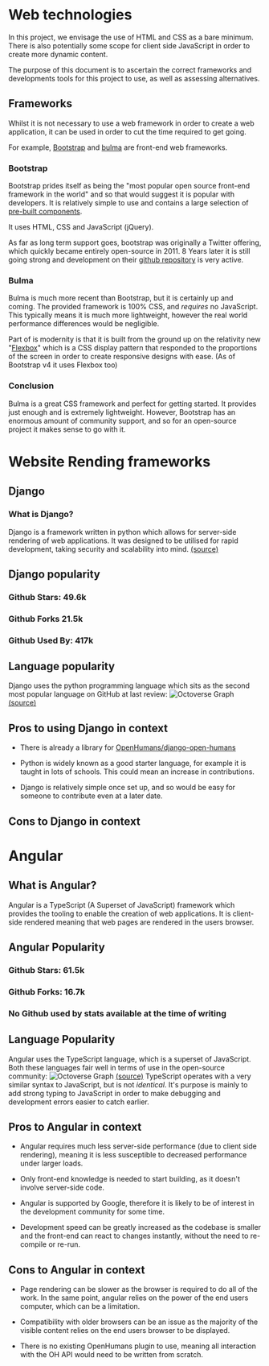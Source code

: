 
# Web technologies

In this project, we envisage the use of HTML and CSS as a bare minimum. There is also potentially some scope for client side JavaScript in order to create more dynamic content.

The purpose of this document is to ascertain the correct frameworks and developments tools for this project to use, as well as assessing alternatives.

## Frameworks

Whilst it is not necessary to use a web framework in order to create a web application, it can be used in order to cut the time required to get going.

For example, [Bootstrap](https://getbootstrap.com) and [bulma](https://bulma.io) are front-end web frameworks.

### Bootstrap

Bootstrap prides itself as being the "most popular open source front-end framework in the world" and so that would suggest it is popular with developers. It is relatively simple to use and contains a large selection of [pre-built components](https://getbootstrap.com/docs/4.5/components/alerts/).

It uses HTML, CSS and JavaScript (jQuery).

As far as long term support goes, bootstrap was originally a Twitter offering, which quickly became entirely open-source in 2011. 8 Years later it is still going strong and development on their [github repository](https://github.com/twbs/bootstrap) is very active.

### Bulma

Bulma is much more recent than Bootstrap, but it is certainly up and coming. The provided framework is 100% CSS, and *requires* no JavaScript. This typically means it is much more lightweight, however the real world performance differences would be negligible.

Part of is modernity is that it is built from the ground up on the relativity new "[Flexbox](https://developer.mozilla.org/en-US/docs/Web/CSS/CSS_Flexible_Box_Layout/Basic_Concepts_of_Flexbox)" which is a CSS display pattern that responded to the proportions of the screen in order to create responsive designs with ease. (As of Bootstrap v4 it uses Flexbox too)

### Conclusion

Bulma is a great CSS framework and perfect for getting started. It provides just enough and is extremely lightweight. However, Bootstrap has an enormous amount of community support, and so for an open-source project it makes sense to go with it.

# Website Rending frameworks

## Django

### What is Django?

Django is a framework written in python which allows for server-side rendering of web applications. It was designed to be utilised for rapid development, taking security and scalability into mind. [(source)](https://www.djangoproject.com)

## Django popularity

### Github Stars: 49.6k

### Github Forks 21.5k

### Github Used By: 417k

## Language popularity

Django uses the python programming language which sits as the second most popular language on GitHub at last review:
![Octoverse Graph](https://user-images.githubusercontent.com/3026030/83363562-47994080-a392-11ea-9da2-351097f7113e.png)
[(source)](https://octoverse.github.com)


## Pros to using Django in context

* There is already a library for [OpenHumans/django-open-humans](https://github.com/OpenHumans/django-open-humans)

* Python is widely known as a good starter language, for example it is taught in lots of schools. This could mean an increase in contributions.

* Django is relatively simple once set up, and so would be easy for someone to contribute even at a later date.

## Cons to Django in context

# Angular

## What is Angular?

Angular is a TypeScript (A Superset of JavaScript) framework which provides the tooling to enable the creation of web applications. It is client-side rendered meaning that web pages are rendered in the users browser.

## Angular Popularity

### Github Stars: 61.5k

### Github Forks: 16.7k

### No Github used by stats available at the time of writing

## Language Popularity
Angular uses the TypeScript language, which is a superset of JavaScript. Both these languages fair well in terms of use in the open-source community:
![Octoverse Graph](https://user-images.githubusercontent.com/3026030/83363562-47994080-a392-11ea-9da2-351097f7113e.png)
[(source)](https://octoverse.github.com)
TypeScript operates with a very similar syntax to JavaScript, but is not *identical*. It's purpose is mainly to add strong typing to JavaScript in order to make debugging and development errors easier to catch earlier.

## Pros to Angular in context

* Angular requires much less server-side performance (due to client side rendering), meaning it is less susceptible to decreased performance under larger loads.

* Only front-end knowledge is needed to start building, as it doesn't involve server-side code.

* Angular is supported by Google, therefore it is likely to be of interest in the development community for some time.

* Development speed can be greatly increased as the codebase is smaller and the front-end can react to changes instantly, without the need to re-compile or re-run.

## Cons to Angular in context

* Page rendering can be slower as the browser is required to do all of the work. In the same point, angular relies on the power of the end users computer, which can be a limitation. 

* Compatibility with older browsers can be an issue as the majority of the visible content relies on the end users browser to be displayed.

* There is no existing OpenHumans plugin to use, meaning all interaction with the OH API would need to be written from scratch.